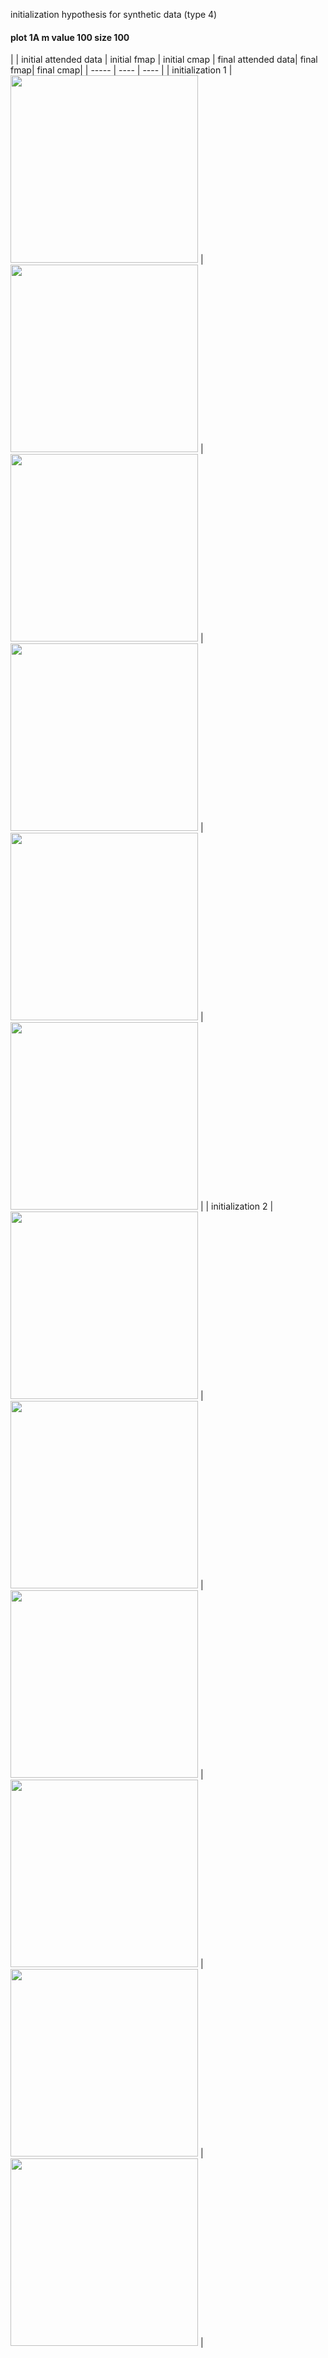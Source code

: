 initialization hypothesis for synthetic data (type 4)


#### plot 1A m value 100 size 100
| | initial attended data    | initial fmap | initial cmap | final attended data| final fmap| final cmap|
| -----  | ----    | ---- |
| initialization 1  | <img src= ./plots/Attended_data_0_1.png width="300"> | <img src= ./plots/fmap_0_1.png width="300"> | <img src= ./plots/cmap_0_1.png width="300"> | <img src= ./plots/Attended_data_0_2.png width="300"> | <img src= ./plots/fmap_0_2.png width="300"> | <img src= ./plots/cmap_0_2.png width="300"> |
| initialization 2  | <img src= ./plots/Attended_data_1_1.png width="300"> | <img src= ./plots/fmap_1_1.png width="300"> | <img src= ./plots/cmap_1_1.png width="300"> | <img src= ./plots/Attended_data_1_2.png width="300"> | <img src= ./plots/fmap_1_2.png width="300"> | <img src= ./plots/cmap_1_2.png width="300"> |
